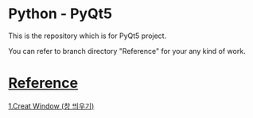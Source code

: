 # Python - PyQt5

This is the repository which is for PyQt5 project.

You can refer to branch directory "Reference" for your any kind of work.

# [Reference](https://github.com/naddongddong/Python-PyQt5/tree/main/Reference)

[  1.Creat Window (창 띄우기)](https://github.com/naddongddong/Python-PyQt5/tree/main/Reference/01.Create%20Window)
